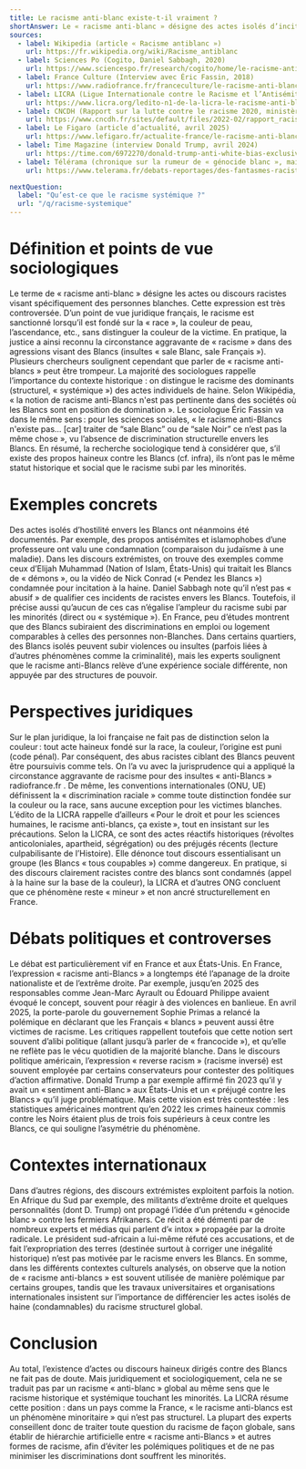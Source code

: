 ```yaml
---
title: Le racisme anti-blanc existe-t-il vraiment ?
shortAnswer: Le « racisme anti-blanc » désigne des actes isolés d’incitation à la haine ou d’agressions contre des personnes blanches, mais il reste un phénomène minoritaire sans dimension systémique, reconnu par plusieurs organisations et chercheurs. Ce terme est polémique, souvent instrumentalisé politiquement, notamment par l’extrême droite, tandis que la majorité des experts souligne la différence entre racisme structurel subi par les minorités et incidents isolés.
sources:
  - label: Wikipedia (article « Racisme antiblanc »)
    url: https://fr.wikipedia.org/wiki/Racisme_antiblanc
  - label: Sciences Po (Cogito, Daniel Sabbagh, 2020)
    url: https://www.sciencespo.fr/research/cogito/home/le-racisme-anti-blancs-existe-t-il/
  - label: France Culture (Interview avec Éric Fassin, 2018)
    url: https://www.radiofrance.fr/franceculture/le-racisme-anti-blancs-existe-t-il-6345160
  - label: LICRA (Ligue Internationale contre le Racisme et l’Antisémitisme, édito 2023)
    url: https://www.licra.org/ledito-n1-de-la-licra-le-racisme-anti-blancs-ca-existe
  - label: CNCDH (Rapport sur la lutte contre le racisme 2020, ministère de l’Intérieur)
    url: https://www.cncdh.fr/sites/default/files/2022-02/rapport_racisme_2020_contribution_ministere_de_linterieur.pdf
  - label: Le Figaro (article d’actualité, avril 2025)
    url: https://www.lefigaro.fr/actualite-france/le-racisme-anti-blancs-est-il-un-fantasme-ou-une-realite-20250331
  - label: Time Magazine (interview Donald Trump, avril 2024)
    url: https://time.com/6972270/donald-trump-anti-white-bias-exclusive/
  - label: Télérama (chronique sur la rumeur de « génocide blanc », mai 2025)
    url: https://www.telerama.fr/debats-reportages/des-fantasmes-racistes-vieux-de-trente-ans-d-ou-vient-l-intox-d-un-genocide-blanc-en-afrique-du-sud-7025799.php

nextQuestion:
  label: "Qu’est-ce que le racisme systémique ?"
  url: "/q/racisme-systemique"
---
```

# Définition et points de vue sociologiques

Le terme de « racisme anti-blanc » désigne les actes ou discours racistes visant spécifiquement des personnes blanches. Cette expression est très controversée. D’un point de vue juridique français, le racisme est sanctionné lorsqu’il est fondé sur la « race », la couleur de peau, l’ascendance, etc., sans distinguer la couleur de la victime. En pratique, la justice a ainsi reconnu la circonstance aggravante de « racisme » dans des agressions visant des Blancs (insultes « sale Blanc, sale Français »). Plusieurs chercheurs soulignent cependant que parler de « racisme anti-blancs » peut être trompeur. La majorité des sociologues rappelle l’importance du contexte historique : on distingue le racisme des dominants (structurel, « systémique ») des actes individuels de haine. Selon Wikipédia, « la notion de racisme anti-Blancs n'est pas pertinente dans des sociétés où les Blancs sont en position de domination ». Le sociologue Éric Fassin va dans le même sens : pour les sciences sociales, « le racisme anti-Blancs n'existe pas… [car] traiter de “sale Blanc” ou de “sale Noir” ce n’est pas la même chose », vu l’absence de discrimination structurelle envers les Blancs. En résumé, la recherche sociologique tend à considérer que, s’il existe des propos haineux contre les Blancs (cf. infra), ils n’ont pas le même statut historique et social que le racisme subi par les minorités.

# Exemples concrets

Des actes isolés d’hostilité envers les Blancs ont néanmoins été documentés. Par exemple, des propos antisémites et islamophobes d’une professeure ont valu une condamnation (comparaison du judaïsme à une maladie). Dans les discours extrémistes, on trouve des exemples comme ceux d’Elijah Muhammad (Nation of Islam, États-Unis) qui traitait les Blancs de « démons », ou la vidéo de Nick Conrad (« Pendez les Blancs ») condamnée pour incitation à la haine. Daniel Sabbagh note qu’il n’est pas « abusif » de qualifier ces incidents de racistes envers les Blancs. Toutefois, il précise aussi qu’aucun de ces cas n’égalise l’ampleur du racisme subi par les minorités (direct ou « systémique »). En France, peu d’études montrent que des Blancs subiraient des discriminations en emploi ou logement comparables à celles des personnes non-Blanches. Dans certains quartiers, des Blancs isolés peuvent subir violences ou insultes (parfois liées à d’autres phénomènes comme la criminalité), mais les experts soulignent que le racisme anti-Blancs relève d’une expérience sociale différente, non appuyée par des structures de pouvoir.

# Perspectives juridiques

Sur le plan juridique, la loi française ne fait pas de distinction selon la couleur : tout acte haineux fondé sur la race, la couleur, l’origine est puni (code pénal). Par conséquent, des abus racistes ciblant des Blancs peuvent être poursuivis comme tels. On l’a vu avec la jurisprudence qui a appliqué la circonstance aggravante de racisme pour des insultes « anti-Blancs »
radiofrance.fr
. De même, les conventions internationales (ONU, UE) définissent la « discrimination raciale » comme toute distinction fondée sur la couleur ou la race, sans aucune exception pour les victimes blanches. L’édito de la LICRA rappelle d’ailleurs « Pour le droit et pour les sciences humaines, le racisme anti-blancs, ça existe », tout en insistant sur les précautions. Selon la LICRA, ce sont des actes réactifs historiques (révoltes anticoloniales, apartheid, ségrégation) ou des préjugés récents (lecture culpabilisante de l’Histoire). Elle dénonce tout discours essentialisant un groupe (les Blancs « tous coupables ») comme dangereux. En pratique, si des discours clairement racistes contre des blancs sont condamnés (appel à la haine sur la base de la couleur), la LICRA et d’autres ONG concluent que ce phénomène reste « mineur » et non ancré structurellement en France.
# Débats politiques et controverses

Le débat est particulièrement vif en France et aux États-Unis. En France, l’expression « racisme anti-Blancs » a longtemps été l’apanage de la droite nationaliste et de l’extrême droite. Par exemple, jusqu’en 2025 des responsables comme Jean-Marc Ayrault ou Édouard Philippe avaient évoqué le concept, souvent pour réagir à des violences en banlieue. En avril 2025, la porte-parole du gouvernement Sophie Primas a relancé la polémique en déclarant que les Français « blancs » peuvent aussi être victimes de racisme. Les critiques rappellent toutefois que cette notion sert souvent d’alibi politique (allant jusqu’à parler de « francocide »), et qu’elle ne reflète pas le vécu quotidien de la majorité blanche. Dans le discours politique américain, l’expression « reverse racism » (racisme inversé) est souvent employée par certains conservateurs pour contester des politiques d’action affirmative. Donald Trump a par exemple affirmé fin 2023 qu’il y avait un « sentiment anti-Blanc » aux États-Unis et un « préjugé contre les Blancs » qu’il juge problématique. Mais cette vision est très contestée : les statistiques américaines montrent qu’en 2022 les crimes haineux commis contre les Noirs étaient plus de trois fois supérieurs à ceux contre les Blancs, ce qui souligne l’asymétrie du phénomène.
# Contextes internationaux

Dans d’autres régions, des discours extrémistes exploitent parfois la notion. En Afrique du Sud par exemple, des militants d’extrême droite et quelques personnalités (dont D. Trump) ont propagé l’idée d’un prétendu « génocide blanc » contre les fermiers Afrikaners. Ce récit a été démenti par de nombreux experts et médias qui parlent d’« intox » propagée par la droite radicale. Le président sud-africain a lui-même réfuté ces accusations, et de fait l’expropriation des terres (destinée surtout à corriger une inégalité historique) n’est pas motivée par le racisme envers les Blancs. En somme, dans les différents contextes culturels analysés, on observe que la notion de « racisme anti-blancs » est souvent utilisée de manière polémique par certains groupes, tandis que les travaux universitaires et organisations internationales insistent sur l’importance de différencier les actes isolés de haine (condamnables) du racisme structurel global.
# Conclusion

Au total, l’existence d’actes ou discours haineux dirigés contre des Blancs ne fait pas de doute. Mais juridiquement et sociologiquement, cela ne se traduit pas par un racisme « anti-blanc » global au même sens que le racisme historique et systémique touchant les minorités. La LICRA résume cette position : dans un pays comme la France, « le racisme anti-blancs est un phénomène minoritaire » qui n’est pas structurel. La plupart des experts conseillent donc de traiter toute question du racisme de façon globale, sans établir de hiérarchie artificielle entre « racisme anti-Blancs » et autres formes de racisme, afin d’éviter les polémiques politiques et de ne pas minimiser les discriminations dont souffrent les minorités.